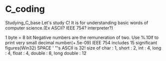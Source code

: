 # C_coding
 Studying_C_base
Let's study C!
It is for understanding basic words of computer science.(Ex ASCII? IEEE 754? interpreter?)

1 byte = 8 bit
Negative numbers are the remuneration of two.
Use %.10lf to print very small decimal number(+.5e-09)
IEEE 754 includes 15 significant figures(Win32)
SPACE ' "'s ASCII is 32!
size of char : 1, short : 2, int : 4, long : 4, float : 4, double : 8, long double : 12